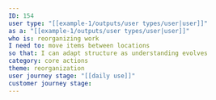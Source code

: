 ```yaml
---
ID: 154
user type: "[[example-1/outputs/user types/user|user]]"
as a: "[[example-1/outputs/user types/user|user]]"
who is: reorganizing work
I need to: move items between locations
so that: I can adapt structure as understanding evolves
category: core actions
theme: reorganization
user journey stage: "[[daily use]]"
customer journey stage:
---
```

